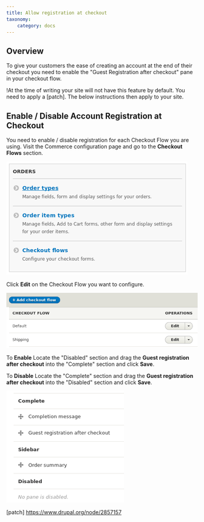 ```yaml
---
title: Allow registration at checkout
taxonomy:
    category: docs
---
```


## Overview
To give your customers the ease of creating an account at the end of their checkout you need to enable the "Guest Registration after checkout" pane in your checkout flow.

!At the time of writing your site will not have this feature by default. You need to apply a [patch]. The below instructions then apply to your site.

## Enable / Disable Account Registration at Checkout
You need to enable / disable registration for each Checkout Flow you are using.
Visit the Commerce configuration page and go to the **Checkout Flows** section.

![Select Checkout Flows](commerce2-order-configuration.png)

Click **Edit** on the Checkout Flow you want to configure.

![Select Checkout Flow](commerce2-checkout-flows.png)

To **Enable** Locate the "Disabled" section and drag the **Guest registration after checkout** into the "Complete" section and click **Save**.

To **Disable** Locate the "Complete" section and drag the **Guest registration after checkout** into the "Disabled" section and click **Save**.

![Drag and Drop Guest Registration]( 	commerce2-checkout-flow-complete.png)

[patch] https://www.drupal.org/node/2857157
